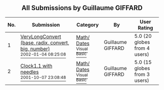 ﻿<div align="center">

## All Submissions by Guillaume GIFFARD

</div>

No.  | Submission | Category | By   | User Rating
---- | ---------- | -------- | ---- | -----------
1 | [VeryLongConvert \(base, radix, convert, big, number\)<br /><sup>2002-01-04 08:25:08</sup>](https://github.com/Planet-Source-Code/guillaume-giffard-verylongconvert-base-radix-convert-big-number__1-30364) | [Math/ Dates<br /><sup>Visual Basic</sup>](../ByCategory/math-dates__1-37.md) | Guillaume GIFFARD | 5.0 (20 globes from 4 users)
2 | [Clock1\.1 with needles<br /><sup>2001-10-07 23:08:48</sup>](https://github.com/Planet-Source-Code/guillaume-giffard-clock1-1-with-needles__1-27767) | [Math/ Dates<br /><sup>Visual Basic</sup>](../ByCategory/math-dates__1-37.md) | Guillaume GIFFARD | 5.0 (15 globes from 3 users)
